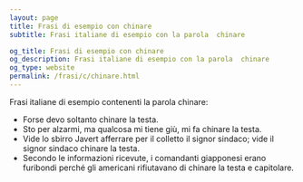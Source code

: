 ```yaml
---
layout: page
title: Frasi di esempio con chinare 
subtitle: Frasi italiane di esempio con la parola  chinare

og_title: Frasi di esempio con chinare 
og_description: Frasi italiane di esempio con la parola  chinare
og_type: website
permalink: /frasi/c/chinare.html
---
```


Frasi italiane di esempio contenenti la parola chinare:


- Forse devo soltanto chinare la testa.
- Sto per alzarmi, ma qualcosa mi tiene giù, mi fa chinare la testa.
- Vide lo sbirro Javert afferrare per il colletto il signor sindaco; vide il signor sindaco chinare la testa.
- Secondo le informazioni ricevute, i comandanti giapponesi erano furibondi perché gli americani rifiutavano di chinare la testa e capitolare.
